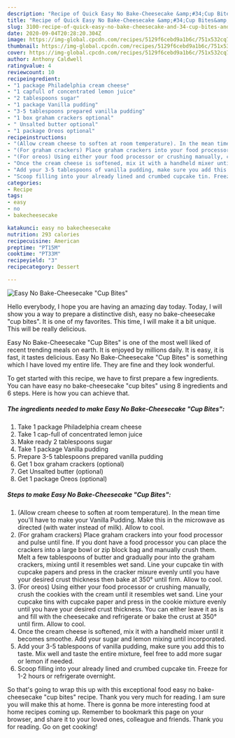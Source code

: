 ```yaml
---
description: "Recipe of Quick Easy No Bake-Cheesecake &amp;#34;Cup Bites&amp;#34;"
title: "Recipe of Quick Easy No Bake-Cheesecake &amp;#34;Cup Bites&amp;#34;"
slug: 3100-recipe-of-quick-easy-no-bake-cheesecake-and-34-cup-bites-and-34
date: 2020-09-04T20:28:20.304Z
image: https://img-global.cpcdn.com/recipes/5129f6cebd9a1b6c/751x532cq70/easy-no-bake-cheesecake-cup-bites-recipe-main-photo.jpg
thumbnail: https://img-global.cpcdn.com/recipes/5129f6cebd9a1b6c/751x532cq70/easy-no-bake-cheesecake-cup-bites-recipe-main-photo.jpg
cover: https://img-global.cpcdn.com/recipes/5129f6cebd9a1b6c/751x532cq70/easy-no-bake-cheesecake-cup-bites-recipe-main-photo.jpg
author: Anthony Caldwell
ratingvalue: 4
reviewcount: 10
recipeingredient:
- "1 package Philadelphia cream cheese"
- "1 capfull of concentrated lemon juice"
- "2 tablespoons sugar"
- "1 package Vanilla pudding"
- "3-5 tablespoons prepared vanilla pudding"
- "1 box graham crackers optional"
- " Unsalted butter optional"
- "1 package Oreos optional"
recipeinstructions:
- "(Allow cream cheese to soften at room temperature). In the mean time you&#39;ll have to make your Vanilla Pudding. Make this in the microwave as directed (with water instead of milk). Allow to cool."
- "(For graham crackers) Place graham crackers into your food processor and pulse until fine. If you dont have a food processor you can place the crackers into a large bowl or zip block bag and manually crush them. Melt a few tablespoons of butter and gradually pour into the graham crackers, mixing until it resembles wet sand. Line your cupcake tin with cupcake papers and press in the cracker mixure evenly until you have your desired crust thickness then bake at 350° until firm. Allow to cool."
- "(For oreos) Using either your food processor or crushing manually, crush the cookies with the cream until it resembles wet sand. Line your cupcake tins with cupcake paper and press in the cookie mixture evenly until you have your desired crust thickness. You can either leave it as is and fill with the cheesecake and refrigerate or bake the crust at 350° until firm. Allow to cool."
- "Once the cream cheese is softened, mix it with a handheld mixer until it becomes smoothe. Add your sugar and lemon mixing until incorporated."
- "Add your 3-5 tablespoons of vanilla pudding, make sure you add this to taste. Mix well and taste the entire mixture, feel free to add more sugar or lemon if needed."
- "Scoop filling into your already lined and crumbed cupcake tin. Freeze for 1-2 hours or refrigerate overnight."
categories:
- Recipe
tags:
- easy
- no
- bakecheesecake

katakunci: easy no bakecheesecake 
nutrition: 293 calories
recipecuisine: American
preptime: "PT15M"
cooktime: "PT33M"
recipeyield: "3"
recipecategory: Dessert

---
```



![Easy No Bake-Cheesecake &#34;Cup Bites&#34;](https://img-global.cpcdn.com/recipes/5129f6cebd9a1b6c/751x532cq70/easy-no-bake-cheesecake-cup-bites-recipe-main-photo.jpg)

Hello everybody, I hope you are having an amazing day today. Today, I will show you a way to prepare a distinctive dish, easy no bake-cheesecake &#34;cup bites&#34;. It is one of my favorites. This time, I will make it a bit unique. This will be really delicious.

Easy No Bake-Cheesecake &#34;Cup Bites&#34; is one of the most well liked of recent trending meals on earth. It is enjoyed by millions daily. It is easy, it is fast, it tastes delicious. Easy No Bake-Cheesecake &#34;Cup Bites&#34; is something which I have loved my entire life. They are fine and they look wonderful.




To get started with this recipe, we have to first prepare a few ingredients. You can have easy no bake-cheesecake &#34;cup bites&#34; using 8 ingredients and 6 steps. Here is how you can achieve that.

<!--inarticleads1-->

##### The ingredients needed to make Easy No Bake-Cheesecake &#34;Cup Bites&#34;:

1. Take 1 package Philadelphia cream cheese
1. Take 1 cap-full of concentrated lemon juice
1. Make ready 2 tablespoons sugar
1. Take 1 package Vanilla pudding
1. Prepare 3-5 tablespoons prepared vanilla pudding
1. Get 1 box graham crackers (optional)
1. Get  Unsalted butter (optional)
1. Get 1 package Oreos (optional)




<!--inarticleads2-->

##### Steps to make Easy No Bake-Cheesecake &#34;Cup Bites&#34;:

1. (Allow cream cheese to soften at room temperature). In the mean time you&#39;ll have to make your Vanilla Pudding. Make this in the microwave as directed (with water instead of milk). Allow to cool.
1. (For graham crackers) Place graham crackers into your food processor and pulse until fine. If you dont have a food processor you can place the crackers into a large bowl or zip block bag and manually crush them. Melt a few tablespoons of butter and gradually pour into the graham crackers, mixing until it resembles wet sand. Line your cupcake tin with cupcake papers and press in the cracker mixure evenly until you have your desired crust thickness then bake at 350° until firm. Allow to cool.
1. (For oreos) Using either your food processor or crushing manually, crush the cookies with the cream until it resembles wet sand. Line your cupcake tins with cupcake paper and press in the cookie mixture evenly until you have your desired crust thickness. You can either leave it as is and fill with the cheesecake and refrigerate or bake the crust at 350° until firm. Allow to cool.
1. Once the cream cheese is softened, mix it with a handheld mixer until it becomes smoothe. Add your sugar and lemon mixing until incorporated.
1. Add your 3-5 tablespoons of vanilla pudding, make sure you add this to taste. Mix well and taste the entire mixture, feel free to add more sugar or lemon if needed.
1. Scoop filling into your already lined and crumbed cupcake tin. Freeze for 1-2 hours or refrigerate overnight.




So that's going to wrap this up with this exceptional food easy no bake-cheesecake &#34;cup bites&#34; recipe. Thank you very much for reading. I am sure you will make this at home. There is gonna be more interesting food at home recipes coming up. Remember to bookmark this page on your browser, and share it to your loved ones, colleague and friends. Thank you for reading. Go on get cooking!
